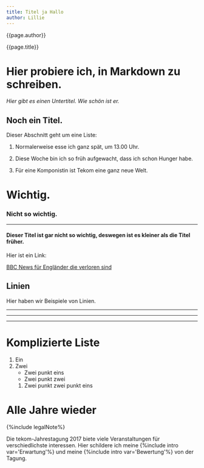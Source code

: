 ```yaml
---
title: Titel ja Hallo
author: Lillie
---
```


{{page.author}}

{{page.title}}

# Hier probiere ich, in Markdown zu schreiben.

_Hier gibt es einen Untertitel. Wie schön ist er._

## Noch ein Titel.

Dieser Abschnitt geht um eine Liste:

1. Normalerweise esse ich ganz spät, um 13.00 Uhr.

2. Diese Woche bin ich so früh aufgewacht, dass ich schon Hunger habe.

3. Für eine Komponistin ist Tekom eine ganz neue Welt.

# Wichtig.

### Nicht so wichtig.

___

#### Dieser Titel ist gar nicht so wichtig, deswegen ist es kleiner als die Titel früher.

Hier ist ein Link:

[BBC News für Engländer die verloren sind](http://bbc.co.uk/news/)



## Linien

Hier haben wir Beispiele von Linien.

***
---
___


# Komplizierte Liste

1. Ein
2. Zwei
   * Zwei punkt eins
   * Zwei punkt zwei
    1. Zwei punkt zwei punkt eins


# Alle Jahre wieder

{%include legalNote%}

Die tekom-Jahrestagung 2017 biete viele Veranstaltungen für verschiedlichste interessen. Hier schildere ich meine {%include intro var='Erwartung'%} und meine {%include intro var='Bewertung'%} von der Tagung.
